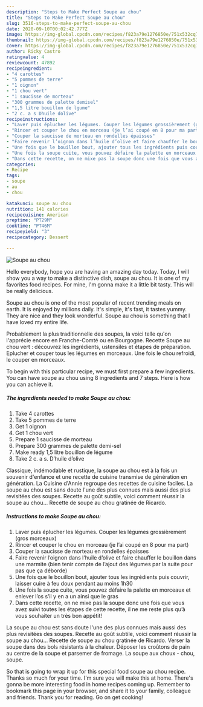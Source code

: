```yaml
---
description: "Steps to Make Perfect Soupe au chou"
title: "Steps to Make Perfect Soupe au chou"
slug: 3516-steps-to-make-perfect-soupe-au-chou
date: 2020-09-10T00:02:42.777Z
image: https://img-global.cpcdn.com/recipes/f823a79e1276850e/751x532cq70/soupe-au-chou-photo-principale-de-la-recette.jpg
thumbnail: https://img-global.cpcdn.com/recipes/f823a79e1276850e/751x532cq70/soupe-au-chou-photo-principale-de-la-recette.jpg
cover: https://img-global.cpcdn.com/recipes/f823a79e1276850e/751x532cq70/soupe-au-chou-photo-principale-de-la-recette.jpg
author: Ricky Castro
ratingvalue: 4
reviewcount: 47892
recipeingredient:
- "4 carottes"
- "5 pommes de terre"
- "1 oignon"
- "1 chou vert"
- "1 saucisse de morteau"
- "300 grammes de palette demisel"
- "1,5 litre bouillon de lgume"
- "2 c. a s Dhuile dolive"
recipeinstructions:
- "Laver puis éplucher les légumes. Couper les légumes grossièrement (gros morceaux)"
- "Rincer et couper le chou en morceau (je l’ai coupé en 8 pour ma part)"
- "Couper la saucisse de morteau en rondelles épaisses"
- "Faire revenir l’oignon dans l’huile d’olive et faire chauffer le bouillon dans une marmite (bien tenir compte de l’ajout des légumes par la suite pour pas que ça déborde)"
- "Une fois que le bouillon bout, ajouter tous les ingrédients puis couvrir, laisser cuire à feu doux pendant au moins 1h30"
- "Une fois la soupe cuite, vous pouvez défaire la palette en morceaux et enlever l’os s’il y en a un ainsi que le gras"
- "Dans cette recette, on ne mixe pas la soupe donc une fois que vous avez suivi toutes les étapes de cette recette, il ne me reste plus qu’à vous souhaiter un très bon appétit!"
categories:
- Recipe
tags:
- soupe
- au
- chou

katakunci: soupe au chou 
nutrition: 141 calories
recipecuisine: American
preptime: "PT29M"
cooktime: "PT46M"
recipeyield: "3"
recipecategory: Dessert

---
```



![Soupe au chou](https://img-global.cpcdn.com/recipes/f823a79e1276850e/751x532cq70/soupe-au-chou-photo-principale-de-la-recette.jpg)

Hello everybody, hope you are having an amazing day today. Today, I will show you a way to make a distinctive dish, soupe au chou. It is one of my favorites food recipes. For mine, I'm gonna make it a little bit tasty. This will be really delicious.

Soupe au chou is one of the most popular of recent trending meals on earth. It is enjoyed by millions daily. It's simple, it's fast, it tastes yummy. They are nice and they look wonderful. Soupe au chou is something that I have loved my entire life.

Probablement la plus traditionnelle des soupes, la voici telle qu&#39;on l&#39;apprécie encore en Franche-Comté ou en Bourgogne. Recette Soupe au chou vert : découvrez les ingrédients, ustensiles et étapes de préparation. Eplucher et couper tous les légumes en morceaux. Une fois le chou refroidi, le couper en morceaux.


To begin with this particular recipe, we must first prepare a few ingredients. You can have soupe au chou using 8 ingredients and 7 steps. Here is how you can achieve it.

<!--inarticleads1-->

##### The ingredients needed to make Soupe au chou:

1. Take 4 carottes
1. Take 5 pommes de terre
1. Get 1 oignon
1. Get 1 chou vert
1. Prepare 1 saucisse de morteau
1. Prepare 300 grammes de palette demi-sel
1. Make ready 1,5 litre bouillon de légume
1. Take 2 c. a s. D’huile d’olive


Classique, indémodable et rustique, la soupe au chou est à la fois un souvenir d&#39;enfance et une recette de cuisine transmise de génération en génération. La Cuisine d&#39;Annie regroupe des recettes de cuisine faciles. La soupe au chou est sans doute l&#39;une des plus connues mais aussi des plus revisitées des soupes. Recette au goût subtile, voici comment réussir la soupe au chou… Recette de soupe au chou gratinée de Ricardo. 

<!--inarticleads2-->

##### Instructions to make Soupe au chou:

1. Laver puis éplucher les légumes. Couper les légumes grossièrement (gros morceaux)
1. Rincer et couper le chou en morceau (je l’ai coupé en 8 pour ma part)
1. Couper la saucisse de morteau en rondelles épaisses
1. Faire revenir l’oignon dans l’huile d’olive et faire chauffer le bouillon dans une marmite (bien tenir compte de l’ajout des légumes par la suite pour pas que ça déborde)
1. Une fois que le bouillon bout, ajouter tous les ingrédients puis couvrir, laisser cuire à feu doux pendant au moins 1h30
1. Une fois la soupe cuite, vous pouvez défaire la palette en morceaux et enlever l’os s’il y en a un ainsi que le gras
1. Dans cette recette, on ne mixe pas la soupe donc une fois que vous avez suivi toutes les étapes de cette recette, il ne me reste plus qu’à vous souhaiter un très bon appétit!


La soupe au chou est sans doute l&#39;une des plus connues mais aussi des plus revisitées des soupes. Recette au goût subtile, voici comment réussir la soupe au chou… Recette de soupe au chou gratinée de Ricardo. Verser la soupe dans des bols résistants à la chaleur. Déposer les croûtons de pain au centre de la soupe et parsemer de fromage. La soupe aux choux - chou, soupe. 

So that is going to wrap it up for this special food soupe au chou recipe. Thanks so much for your time. I'm sure you will make this at home. There's gonna be more interesting food in home recipes coming up. Remember to bookmark this page in your browser, and share it to your family, colleague and friends. Thank you for reading. Go on get cooking!
